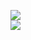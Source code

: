 [![](https://img.shields.io/badge/Made%20With-Github%20Spray-lightgrey.svg?style=for-the-badge&logo=github)](https://github.com/Annihil/github-spray#3997)  
[![](https://i.imgur.com/2DrTn0Z.gif)](https://github.com/Annihil/github-spray)